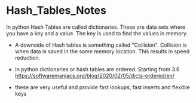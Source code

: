 # Hash_Tables_Notes

In python Hash Tables are called dictionaries. These are data sets where you have a key and a value. The key is used to find the values in memory. 

- A downside of Hash tables is something called "Collision". Collision is when data is saved in the same memory location. This results in speed reduction. 

- In python dictionaries or hash tables are ordered. Starting from 3.6 https://softwaremaniacs.org/blog/2020/02/05/dicts-ordered/en/

- these are very useful and provide fast lookups, fast inserts and flexible keys